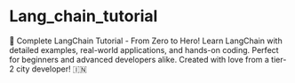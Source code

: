 # Lang_chain_tutorial
🚀 Complete LangChain Tutorial - From Zero to Hero! Learn LangChain with detailed examples, real-world applications, and hands-on coding. Perfect for beginners and advanced developers alike. Created with love from a tier-2 city developer! 🇮🇳
